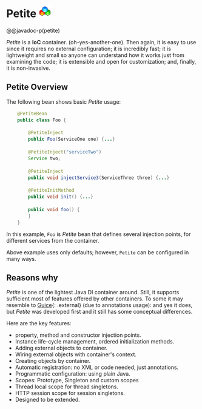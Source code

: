 # Petite ![Petite](petite.png "Petite!")

@@javadoc-p(petite)

*Petite* is a **IoC** container. (oh-yes-another-one). Then again, it
is easy to use since it requires no external configuration; it is
incredibly fast; it is lightweight and small so anyone can understand
how it works just from examining the code; it is extensible and open for
customization; and, finally, it is non-invasive.

## Petite Overview

The following bean shows basic *Petite* usage:

~~~~~ java
    @PetiteBean
    public class Foo {

    	@PetiteInject
    	public Foo(ServiceOne one) {...}

    	@PetiteInject("serviceTwo")
    	Service two;

    	@PetiteInject
    	public void injectService3(ServiceThree three) {...}

    	@PetiteInitMethod
    	public void init() {...}

    	public void foo() {
    	}
    }
~~~~~

In this example, `Foo` is *Petite* bean that defines several injection
points, for different services from the container.

Above example uses only defaults; however, `Petite` can be configured in
many ways.

## Reasons why

*Petite* is one of the lightest Java DI container around. Still, it
supports sufficient most of features offered by other containers. To
some it may resemble to [Guice][1]{: .external} (due to annotations
usage): and yes it does, but *Petite* was developed first and it still
has some conceptual differences.

Here are the key features:

* property, method and constructor injection points.
* Instance life-cycle management, ordered initialization methods.
* Adding external objects to container.
* Wiring external objects with container's context.
* Creating objects by container.
* Automatic registration: no XML or code needed, just annotations.
* Programmatic configuration: using plain Java.
* Scopes: Prototype, Singleton and custom scopes
* Thread local scope for thread singletons.
* HTTP session scope for session singletons.
* Designed to be extended.


[1]: http://code.google.com/p/google-guice/

